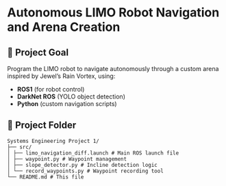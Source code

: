 # Autonomous LIMO Robot Navigation and Arena Creation

## 🎯 **Project Goal**  
Program the LIMO robot to navigate autonomously through a custom arena inspired by Jewel’s Rain Vortex, using:  
- **ROS1** (for robot control)  
- **DarkNet ROS** (YOLO object detection)  
- **Python** (custom navigation scripts)  

## 📂 **Project Folder**
```
Systems Engineering Project 1/
├── src/
│ ├── limo_navigation_diff.launch # Main ROS launch file
│ ├── waypoint.py # Waypoint management
│ ├── slope_detector.py # Incline detection logic
│ └── record_waypoints.py # Waypoint recording tool
└── README.md # This file
```


   

